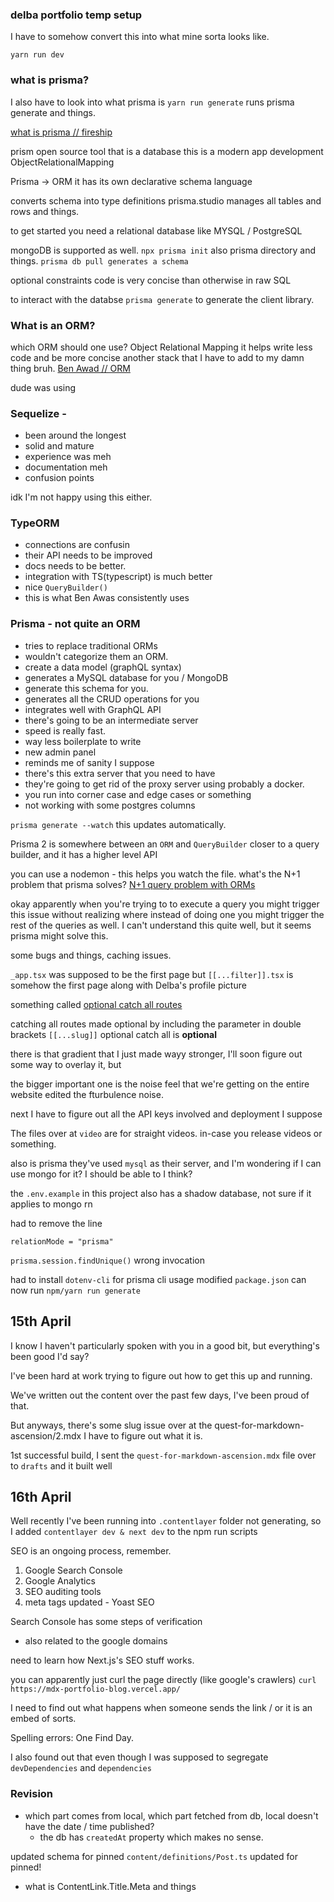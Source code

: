 ### delba portfolio temp setup

I have to somehow convert this into what mine sorta looks like.

```
yarn run dev
```

### what is prisma?

I also have to look into what prisma is
`yarn run generate` runs prisma generate and things.

[what is prisma // fireship](https://www.youtube.com/watch?v=rLRIB6AF2Dg)

prism open source tool that is a database
this is a modern app development
ObjectRelationalMapping

Prisma -> ORM
it has its own declarative schema language

converts schema into type definitions
prisma.studio manages all tables and rows and things.

to get started you need a relational database like MYSQL / PostgreSQL

mongoDB is supported as well.
`npx prisma init`
also prisma directory and things.
`prisma db pull generates a schema`

optional constraints
code is very concise than otherwise in raw SQL

to interact with the databse
`prisma generate` to generate the client library.

### What is an ORM?

which ORM should one use?
Object Relational Mapping it helps write less code and be more concise another stack that I have to add to my damn thing bruh.
[Ben Awad // ORM](https://www.youtube.com/watch?v=3Pxj-4IrOcs)

dude was using

### Sequelize -

- been around the longest
- solid and mature
- experience was meh
- documentation meh
- confusion points

idk I'm not happy using this either.

### TypeORM

- connections are confusin
- their API needs to be improved
- docs needs to be better.
- integration with TS(typescript) is much better
- nice `QueryBuilder()`
- this is what Ben Awas consistently uses

### Prisma - not quite an ORM

- tries to replace traditional ORMs
- wouldn't categorize them an ORM.
- create a data model (graphQL syntax)
- generates a MySQL database for you / MongoDB
- generate this schema for you.
- generates all the CRUD operations for you
- integrates well with GraphQL API
- there's going to be an intermediate server
- speed is really fast.
- way less boilerplate to write
- new admin panel
- reminds me of sanity I suppose
- there's this extra server that you need to have
- they're going to get rid of the proxy server using probably a docker.
- you run into corner case and edge cases or something
- not working with some postgres columns

`prisma generate --watch` this updates automatically.

Prisma 2 is somewhere between an `ORM` and `QueryBuilder` closer to a query builder, and it has a higher level API

you can use a nodemon - this helps you watch the file.
what's the N+1 problem that prisma solves?
[N+1 query problem with ORMs](https://stackoverflow.com/questions/97197/what-is-the-n1-selects-problem-in-orm-object-relational-mapping)

okay apparently when you're trying to to execute a query you might trigger this issue without realizing where instead of doing one you might trigger the rest of the queries as well. I can't understand this quite well, but it seems prisma might solve this.

some bugs and things, caching issues.

`_app.tsx` was supposed to be the first page but
`[[...filter]].tsx` is somehow the first page along with Delba's profile picture

something called
[optional catch all routes](https://nextjs.org/docs/routing/dynamic-routes#optional-catch-all-routes)

catching all routes made optional by including the parameter in double brackets `[[...slug]]`
optional catch all is **optional**

there is that gradient that I just made wayy stronger, I'll soon figure out some way to overlay it, but

the bigger important one is the noise feel that we're getting on the entire website
edited the fturbulence noise.

next I have to figure out all the API keys involved and deployment I suppose

The files over at `video` are for straight videos. in-case you release videos or something.

also is prisma they've used `mysql` as their server, and I'm wondering if I can use mongo for it? I should be able to I think?

the `.env.example` in this project also has a shadow database, not sure if it applies to mongo rn

had to remove the line

```prisma
relationMode = "prisma"
```

`prisma.session.findUnique()` wrong invocation

had to install `dotenv-cli` for prisma cli usage
modified `package.json` can now run
`npm/yarn run generate`

## 15th April

I know I haven't particularly spoken with you in a good bit,
but everything's been good I'd say?

I've been hard at work trying to figure out how to get this up and running.

We've written out the content over the past few days, I've been proud of that.

But anyways,
there's some slug issue over at the quest-for-markdown-ascension/2.mdx
I have to figure out what it is.

1st successful build, I sent the `quest-for-markdown-ascension.mdx` file over to `drafts`
and it built well

## 16th April

Well recently I've been running into `.contentlayer` folder not generating, so I added
`contentlayer dev & next dev` to the npm run scripts

SEO is an ongoing process, remember.

1. Google Search Console
2. Google Analytics
3. SEO auditing tools
4. meta tags updated - Yoast SEO

Search Console
has some steps of verification

- also related to the google domains

need to learn how Next.js's SEO stuff works.

you can apparently just curl the page directly (like google's crawlers)
`curl https://mdx-portfolio-blog.vercel.app/`

I need to find out what happens when someone sends the link / or it is an embed of sorts.

Spelling errors: One Find Day.

I also found out that even though I was supposed to segregate `devDependencies` and `dependencies`

### Revision

- which part comes from local, which part fetched from db, local doesn't have the date / time published?
  - the db has `createdAt` property which makes no sense.

updated schema for pinned
`content/definitions/Post.ts` updated for pinned!

- what is ContentLink.Title.Meta and things
